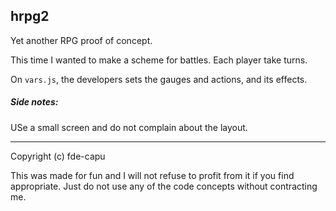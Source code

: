 ## hrpg2

Yet another RPG proof of concept.

This time I wanted to make a scheme for battles. Each player take turns.

On `vars.js`, the developers sets the gauges and actions, and its effects.

##### Side notes:

USe a small screen and do not complain about the layout.

---

Copyright (c) fde-capu

This was made for fun and I will not refuse to profit from it if you find appropriate. Just do not use any of the code concepts without contracting me.

